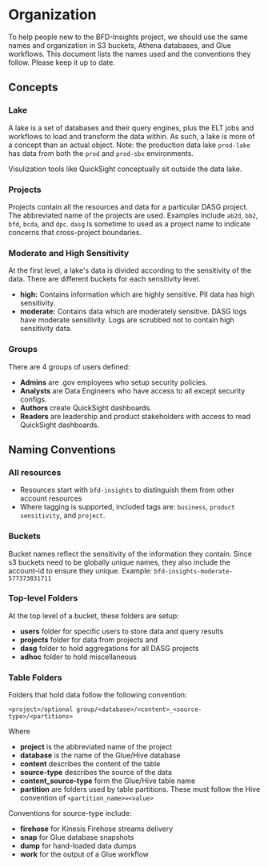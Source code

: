 # Organization

To help people new to the BFD-Insights project, we should use the same names and organization in S3 buckets, Athena databases, and Glue workflows. 
This document lists the names used and the conventions they follow. Please keep it up to date. 

## Concepts

### Lake

A lake is a set of databases and their query engines, plus the ELT jobs and workflows to load and transform the data within. As such, a lake is more of a concept than an actual object. Note: the production data lake `prod-lake` has data from both the `prod` and `prod-sbx` environments. 

Visulization tools like QuickSight conceptually sit outside the data lake. 

### Projects 
Projects contain all the resources and data for a particular DASG project. The abbreviated name of the projects are used. Examples include `ab2d`, `bb2`, `bfd`, `bcda`, and `dpc`. `dasg` is sometime to used as a project name to indicate concerns that cross-project boundaries. 

### Moderate and High Sensitivity
At the first level, a lake's data is divided according to the sensitivity of the data. There are different buckets for each sensitivity level. 

- **high:** Contains information which are highly sensitive. PII data has high sensitivity. 
- **moderate:** Contains data which are moderately sensitive. DASG logs have moderate sensitivity. Logs are scrubbed not to contain high sensitivity data. 

### Groups 
There are 4 groups of users defined: 
- **Admins** are .gov employees who setup security policies.
- **Analysts** are Data Engineers who
have access to all except security configs.
- **Authors** create QuickSight dashboards.
- **Readers** are leadership and product stakeholders with access to read QuickSight dashboards. 

## Naming Conventions

### All resources

- Resources start with `bfd-insights` to distinguish them from other account resources
- Where tagging is supported, included tags are: `business`, 
`product` `sensitivity`, and `project`.  

### Buckets
Bucket names reflect the sensitivity of the information they contain. Since s3 buckets need to be globally unique names, they also include the account-id to ensure they unique. Example: `bfd-insights-moderate-577373831711`

### Top-level Folders
At the top level of a bucket, these folders are setup:

- **users** folder for specific users to store data and query results
- **projects** folder for data from projects and 
- **dasg** folder to hold aggregations for all DASG projects
- **adhoc** folder to hold miscellaneous 

### Table Folders

Folders that hold data follow the following convention: 
```
<project>/optional group/<database>/<content>_<source-type>/<partitions>
```
Where
- **project** is the abbreviated name of the project
- **database** is the name of the Glue/Hive database 
- **content** describes the content of the table
- **source-type** describes the source of the data
- **content_source-type** form the Glue/Hive table name 
- **partition** are folders used by table partitions. These must follow the Hive convention of `<partition_name>=<value>`

Conventions for source-type include:

- **firehose** for Kinesis Firehose streams delivery
- **snap** for Glue database snapshots
- **dump** for hand-loaded data dumps
- **work** for the output of a Glue workflow 
